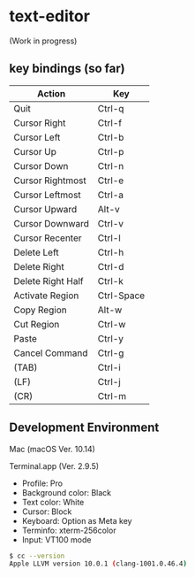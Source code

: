 # text-editor
(Work in progress)

## key bindings (so far)
|Action|Key|
|---|---|
|Quit|Ctrl-q|
|Cursor Right|Ctrl-f|
|Cursor Left|Ctrl-b|
|Cursor Up|Ctrl-p|
|Cursor Down|Ctrl-n|
|Cursor Rightmost|Ctrl-e|
|Cursor Leftmost|Ctrl-a|
|Cursor Upward|Alt-v|
|Cursor Downward|Ctrl-v|
|Cursor Recenter|Ctrl-l|
|Delete Left|Ctrl-h|
|Delete Right|Ctrl-d|
|Delete Right Half|Ctrl-k|
|Activate Region|Ctrl-Space|
|Copy Region|Alt-w|
|Cut Region|Ctrl-w|
|Paste|Ctrl-y|
|Cancel Command|Ctrl-g|
|(TAB)|Ctrl-i|
|(LF)|Ctrl-j|
|(CR)|Ctrl-m|

## Development Environment
Mac (macOS Ver. 10.14)

Terminal.app (Ver. 2.9.5)
- Profile: Pro
- Background color: Black
- Text color: White
- Cursor: Block
- Keyboard: Option as Meta key
- Terminfo: xterm-256color
- Input: VT100 mode

```bash
$ cc --version
Apple LLVM version 10.0.1 (clang-1001.0.46.4)
```
